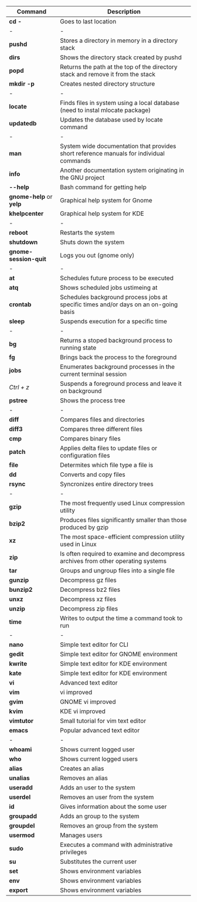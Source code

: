 |Command|Description|
|-|-|
|**cd -**|Goes to last location|
|-|-|
|**pushd**|Stores a directory in memory in a directory stack|
|**dirs**|Shows the directory stack created by pushd|
|**popd**|Returns the path at the top of the directory stack and remove it from the stack|
|**mkdir -p**|Creates nested directory structure|
|-|-|
|**locate**|Finds files in system using a local database (need to instal mlocate package)|
|**updatedb**|Updates the database used by locate command|
|-|-|
|**man**|System wide documentation that provides short reference manuals for individual commands|
|**info**|Another documentation system originating in the GNU project|
|**--help**|Bash command for getting help|
|**gnome-help** or **yelp**|Graphical help system for Gnome|
|**khelpcenter**|Graphical help system for KDE|
|-|-|
|**reboot**|Restarts the system|
|**shutdown**|Shuts down the system|
|**gnome-session-quit**|Logs you out (gnome only)|
|-|-|
|**at**|Schedules future process to be executed|
|**atq**|Shows scheduled jobs ustimeing at|
|**crontab**|Schedules background process jobs at specific times and/or days on an on-going basis|
|**sleep**|Suspends execution for a specific time|
|-|-|
|**bg**|Returns a stoped background process to running state|
|**fg**|Brings back the process to the foreground|
|**jobs**|Enumerates background processes in the current terminal session|
|*Ctrl + z*|Suspends a foreground process and leave it on background|
|**pstree**|Shows the process tree|
|-|-|
|**diff**|Compares files and directories|
|**diff3**|Compares three different files|
|**cmp**|Compares binary files|
|**patch**|Applies delta files to update files or configuration files|
|**file**|Determites which file type a file is|
|**dd**|Converts and copy files|
|**rsync**|Syncronizes entire directory trees|
|-|-|
|**gzip**|The most frequently used Linux compression utility
|**bzip2**|Produces files significantly smaller than those produced by gzip
|**xz**|The most space-efficient compression utility used in Linux
|**zip**|Is often required to examine and decompress archives from other operating systems
|**tar**|Groups and ungroup files into a single file|
|**gunzip**|Decompress gz files|
|**bunzip2**|Decompress bz2 files|
|**unxz**|Decompress xz files|
|**unzip**|Decompress zip files|
|**time**|Writes to output the time a command took to run|
|-|-|
|**nano**|Simple text editor for CLI|
|**gedit**|Simple text editor for GNOME environment|
|**kwrite**|Simple text editor for KDE environment|
|**kate**|Simple text editor for KDE environment|
|**vi**|Advanced text editor|
|**vim**|vi improved|
|**gvim**|GNOME vi improved|
|**kvim**|KDE vi improved|
|**vimtutor**|Small tutorial for vim text editor|
|**emacs**|Popular advanced text editor|
|-|-|
|**whoami**|Shows current logged user|
|**who**|Shows current logged users|
|**alias**|Creates an alias|
|**unalias**|Removes an alias|
|**useradd**|Adds an user to the system|
|**userdel**|Removes an user from the system|
|**id**|Gives information about the some user|
|**groupadd**|Adds an group to the system|
|**groupdel**|Removes an group from the system|
|**usermod**|Manages users|
|**sudo**|Executes a command with administrative privileges|
|**su**|Substitutes the current user|
|**set**|Shows environment variables|
|**env**|Shows environment variables|
|**export**|Shows environment variables|
